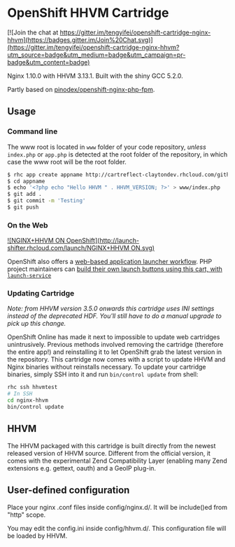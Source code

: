 # OpenShift HHVM Cartridge

[![Join the chat at https://gitter.im/tengyifei/openshift-cartridge-nginx-hhvm](https://badges.gitter.im/Join%20Chat.svg)](https://gitter.im/tengyifei/openshift-cartridge-nginx-hhvm?utm_source=badge&utm_medium=badge&utm_campaign=pr-badge&utm_content=badge)

Nginx 1.10.0 with HHVM 3.13.1. Built with the shiny GCC 5.2.0.

Partly based on [pinodex/openshift-nginx-php-fpm](https://github.com/pinodex/openshift-nginx-php-fpm).

## Usage

### Command line
The www root is located in `www` folder of your code repository, *unless* `index.php` or `app.php` is detected at the root folder of the repository, in which case the www root will be the root folder.
```bash
$ rhc app create appname http://cartreflect-claytondev.rhcloud.com/github/tengyifei/openshift-cartridge-nginx-hhvm
$ cd appname
$ echo '<?php echo "Hello HHVM " . HHVM_VERSION; ?>' > www/index.php
$ git add .
$ git commit -m 'Testing'
$ git push
```

### On the Web

[![NGINX+HHVM ON OpenShift](http://launch-shifter.rhcloud.com/launch/NGINX+HHVM ON.svg)](https://openshift.redhat.com/app/console/application_type/custom?&cartridges[]=http://cartreflect-claytondev.rhcloud.com/github/tengyifei/openshift-cartridge-nginx-hhvm&name=hhvm)

OpenShift also offers a [web-based application launcher workflow](https://blog.openshift.com/customizing-openshifts-web-based-app-creation-workflow/).  PHP project maintainers can [build their own launch buttons using this cart, with `launch-service`](http://launch-shifter.rhcloud.com/?cartridges[]=http://cartreflect-claytondev.rhcloud.com/github/tengyifei/openshift-cartridge-nginx-hhvm&initial_git_url=http://github.com/ryanj/silex-base&name=hhvm)

### Updating Cartridge

*Note: from HHVM version 3.5.0 onwards this cartridge uses INI settings instead of the deprecated HDF. You'll still have to do a manual upgrade to pick up this change.*

OpenShift Online has made it next to impossible to update web cartridges unintrusively. Previous methods involved removing the cartridge (therefore the entire app!) and reinstalling it to let OpenShift grab the latest version in the repository.
This cartridge now comes with a script to update HHVM and Nginx binaries without reinstalls necessary. To update your cartridge binaries, simply SSH into it and run `bin/control update` from shell:
```bash
rhc ssh hhvmtest
# In SSH
cd nginx-hhvm
bin/control update
```

## HHVM

The HHVM packaged with this cartridge is built directly from the newest released version of HHVM source. Different from the official version, it comes with the experimental Zend Compatibility Layer (enabling many Zend extensions e.g. gettext, oauth) and a GeoIP plug-in.

## User-defined configuration

Place your nginx .conf files inside config/nginx.d/. It will be include()ed from "http" scope.

You may edit the config.ini inside config/hhvm.d/. This configuration file will be loaded by HHVM.
